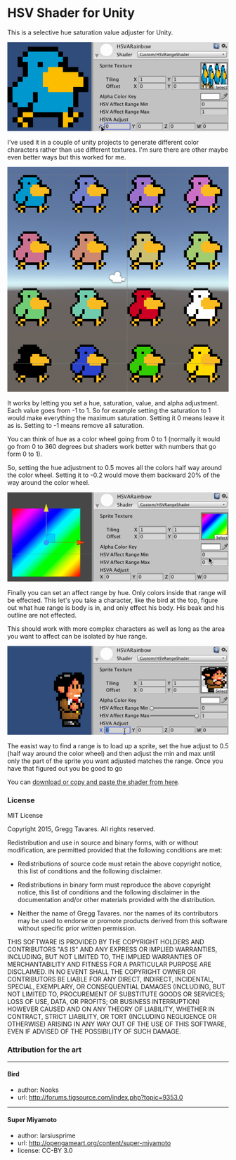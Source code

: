 HSV Shader for Unity
====================

This is a selective hue saturation value adjuster for Unity.

<img src="images/hsva-bird.gif" />

I've used it in a couple of unity projects to generate different color
characters rather than use different textures. I'm sure there are other
maybe even better ways but this worked for me.

<img src="images/birds.png" width="614" height="512" />

It works by letting you set a hue, saturation, value, and alpha
adjustment. Each value goes from -1 to 1. So for example setting
the saturation to 1 would make everything the maximum saturation.
Setting it 0 means leave it as is. Setting to -1 means remove
all saturation.

You can think of hue as a color wheel going from 0 to 1 (normally it would go from 0 to 360 degrees but
shaders work better with numbers that go form 0 to 1).

So, setting the hue adjustment to 0.5 moves all the colors half way around the color wheel. Setting it
to -0.2 would move them backward 20% of the way around the color wheel.

<img src="images/hsva-rainbow.gif" />

Finally you can set an affect range by hue. Only colors inside that range will be effected.
This let's you take a character, like the bird at the top, figure out what hue range is body
is in, and only effect his body. His beak and his outline are not effected.

This should work with more complex characters as well as long as the area you want to affect
can be isolated by hue range.

<img src="images/hsva-miyamoto.gif" />

The easist way to find a range is to load up a sprite, set the hue adjust to 0.5 (half way around
the color wheel) and then adjust the min and max until only the part of the sprite you want
adjusted matches the range. Once you have that figured out you be good to go

You can [download or copy and paste the shader from here](https://github.com/greggman/hsva-unity/blob/master/Assets/Shaders/HSVRangeShader.shader).

### License

MIT License

Copyright 2015, Gregg Tavares.
All rights reserved.

Redistribution and use in source and binary forms, with or without
modification, are permitted provided that the following conditions are
met:

*   Redistributions of source code must retain the above copyright
    notice, this list of conditions and the following disclaimer.

*   Redistributions in binary form must reproduce the above
    copyright notice, this list of conditions and the following disclaimer
    in the documentation and/or other materials provided with the
    distribution.

*   Neither the name of Gregg Tavares. nor the names of its
    contributors may be used to endorse or promote products derived from
    this software without specific prior written permission.

THIS SOFTWARE IS PROVIDED BY THE COPYRIGHT HOLDERS AND CONTRIBUTORS
"AS IS" AND ANY EXPRESS OR IMPLIED WARRANTIES, INCLUDING, BUT NOT
LIMITED TO, THE IMPLIED WARRANTIES OF MERCHANTABILITY AND FITNESS FOR
A PARTICULAR PURPOSE ARE DISCLAIMED. IN NO EVENT SHALL THE COPYRIGHT
OWNER OR CONTRIBUTORS BE LIABLE FOR ANY DIRECT, INDIRECT, INCIDENTAL,
SPECIAL, EXEMPLARY, OR CONSEQUENTIAL DAMAGES (INCLUDING, BUT NOT
LIMITED TO, PROCUREMENT OF SUBSTITUTE GOODS OR SERVICES; LOSS OF USE,
DATA, OR PROFITS; OR BUSINESS INTERRUPTION) HOWEVER CAUSED AND ON ANY
THEORY OF LIABILITY, WHETHER IN CONTRACT, STRICT LIABILITY, OR TORT
(INCLUDING NEGLIGENCE OR OTHERWISE) ARISING IN ANY WAY OUT OF THE USE
OF THIS SOFTWARE, EVEN IF ADVISED OF THE POSSIBILITY OF SUCH DAMAGE.

### Attribution for the art

---
#### Bird

*   author: Nooks
*   url: http://forums.tigsource.com/index.php?topic=9353.0

---
#### Super Miyamoto

*   author: larsiusprime
*   url: http://opengameart.org/content/super-miyamoto
*   license: CC-BY 3.0




